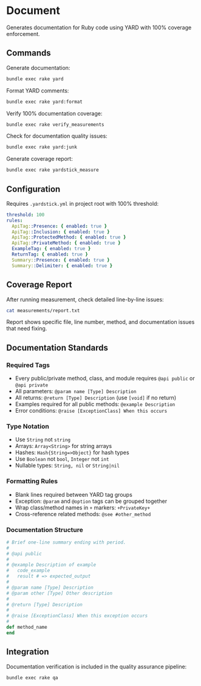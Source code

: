 # Document

Generates documentation for Ruby code using YARD with 100% coverage enforcement.

## Commands

Generate documentation:
```bash
bundle exec rake yard
```

Format YARD comments:
```bash
bundle exec rake yard:format
```

Verify 100% documentation coverage:
```bash
bundle exec rake verify_measurements
```

Check for documentation quality issues:
```bash
bundle exec rake yard:junk
```

Generate coverage report:
```bash
bundle exec rake yardstick_measure
```

## Configuration

Requires `.yardstick.yml` in project root with 100% threshold:
```yaml
threshold: 100
rules:
  ApiTag::Presence: { enabled: true }
  ApiTag::Inclusion: { enabled: true }
  ApiTag::ProtectedMethod: { enabled: true }
  ApiTag::PrivateMethod: { enabled: true }
  ExampleTag: { enabled: true }
  ReturnTag: { enabled: true }
  Summary::Presence: { enabled: true }
  Summary::Delimiter: { enabled: true }
```

## Coverage Report

After running measurement, check detailed line-by-line issues:
```bash
cat measurements/report.txt
```

Report shows specific file, line number, method, and documentation issues that need fixing.

## Documentation Standards

### Required Tags
- Every public/private method, class, and module requires `@api public` or `@api private`
- All parameters: `@param name [Type] Description`
- All returns: `@return [Type] Description` (use `[void]` if no return)
- Examples required for all public methods: `@example Description`
- Error conditions: `@raise [ExceptionClass] When this occurs`

### Type Notation
- Use `String` not `string`
- Arrays: `Array<String>` for string arrays
- Hashes: `Hash{String=>Object}` for hash types
- Use `Boolean` not `bool`, `Integer` not `int`
- Nullable types: `String, nil` or `String|nil`

### Formatting Rules
- Blank lines required between YARD tag groups
- Exception: `@param` and `@option` tags can be grouped together
- Wrap class/method names in `+` markers: `+PrivateKey+`
- Cross-reference related methods: `@see #other_method`

### Documentation Structure
```ruby
# Brief one-line summary ending with period.
#
# @api public
#
# @example Description of example
#   code_example
#   result # => expected_output
#
# @param name [Type] Description
# @param other [Type] Other description  
#
# @return [Type] Description
#
# @raise [ExceptionClass] When this exception occurs
#
def method_name
end
```

## Integration

Documentation verification is included in the quality assurance pipeline:
```bash
bundle exec rake qa
```